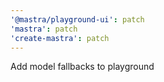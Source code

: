 ```yaml
---
'@mastra/playground-ui': patch
'mastra': patch
'create-mastra': patch
---
```


Add model fallbacks to playground
